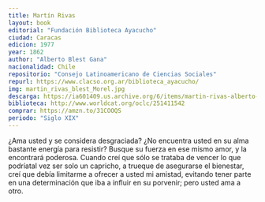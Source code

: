 ```yaml
---
title: Martín Rivas
layout: book
editorial: "Fundación Biblioteca Ayacucho"
ciudad: Caracas
edicion: 1977
year: 1862
author: "Alberto Blest Gana"
nacionalidad: Chile
repositorio: "Consejo Latinoamericano de Ciencias Sociales"
repurl: https://www.clacso.org.ar/biblioteca_ayacucho/
img: martin_rivas_blest_Morel.jpg
descarga: https://ia601409.us.archive.org/6/items/martin-rivas-alberto-blest-gana/Mart%C3%ADn%20Rivas%20-%20Alberto%20Blest%20Gana.pdf
biblioteca: http://www.worldcat.org/oclc/251411542
comprar: https://amzn.to/31COOQS
periodo: "Siglo XIX"
---
```

 

¿Ama usted y se considera desgraciada? ¿No encuentra usted en su alma bastante energía para resistir? Busque su fuerza en ese mismo amor, y la encontrará poderosa. Cuando creí que sólo se trataba de vencer lo que podríatal vez ser solo un capricho, a trueque de asegurarse el bienestar, creí que debía limitarme a ofrecer a usted mi amistad, evitando tener parte en una determinación que iba a influir en su porvenir; pero usted ama a otro. 
